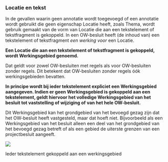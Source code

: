 ### Locatie en tekst

In de gevallen waarin geen annotatie wordt toegevoegd of een annotatie wordt
gebruikt die geen eigenschap Locatie heeft, zoals Thema, wordt gebruik gemaakt
van de vorm van Locatie die aan een tekstelement of tekstfragment is gekoppeld.
In een OW-besluit heeft (de inhoud van) een tekstelement of tekstfragment *een
werking voor* een Locatie.

**Een Locatie die aan een tekstelement of tekstfragment is gekoppeld, wordt
Werkingsgebied genoemd.**

Dat geldt voor zowel OW-besluiten met regels als voor OW-besluiten zonder
regels. Dit betekent dat OW-besluiten zonder regels óók werkingsgebieden
bevatten.

**In principe wordt bij ieder tekstelement expliciet een Werkingsgebied
aangegeven. Indien er geen Werkingsgebied is gekoppeld aan een tekstelement,
geldt hiervoor het volledige Werkingsgebied van het besluit tot vaststelling of
wijziging of van het hele OW-besluit.**

Dit Werkingsgebied kan het grondgebied van het bevoegd gezag zijn dat het
OW-besluit heeft vastgesteld, maar dat hoeft niet. Bijvoorbeeld als een
Werkingsgebied van het besluit alleen een deel van het grondgebied van het
bevoegd gezag betreft of als een gebied de uiterste grenzen van een
projectbesluit aangeeft.

![](media/bc89a06d1d6943613fddae0fec4fab17.png)

Ieder tekstelement gekoppeld aan een werkingsgebied
